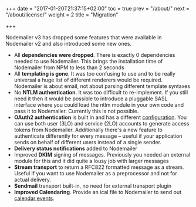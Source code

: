 +++
date = "2017-01-20T21:37:15+02:00"
toc = true
prev = "/about/"
next = "/about/license/"
weight = 2
title = "Migration"

+++

Nodemailer v3 has dropped some features that were available in Nodemailer v2 and also introduced some new ones.

- All **dependencies were dropped**. There is exactly 0 dependencies needed to use Nodemailer. This brings the installation time of Nodemailer from NPM to less than 2 seconds
- All **templating is gone**. It was too confusing to use and to be really universal a huge list of different renderers would be required. Nodemailer is about email, not about parsing different template syntaxes
- No **NTLM authentication**. It was too difficult to re-implement. If you still need it then it would be possible to introduce a pluggable SASL interface where you could load the ntlm module in your own code and pass it to Nodemailer. Currently this is not possible.
- **OAuth2 authentication** is built in and has a different [configuration](/smtp/oauth2/). You can use both user (3LO) and service (2LO) accounts to generate access tokens from Nodemailer. Additionally there's a new feature to authenticate differently for every message – useful if your application sends on behalf of different users instead of a single sender.
- **Delivery status notifications** added to Nodemailer
- Improved **DKIM** signing of messages. Previously you needed an external module for this and it did quite a lousy job with larger messages
- **Stream transport** to return a RFC822 formatted message as a stream. Useful if you want to use Nodemailer as a preprocessor and not for actual delivery.
- **Sendmail** transport built-in, no need for external transport plugin
- **Improved Calendaring**. Provide an ical file to Nodemailer to send out [calendar events](/message/calendar-events/).
